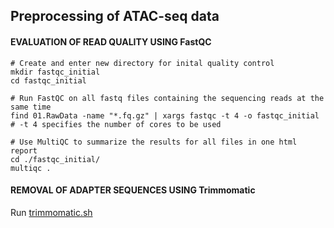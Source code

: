 ## Preprocessing of ATAC-seq data

#### EVALUATION OF READ QUALITY USING FastQC

```{bash}
# Create and enter new directory for inital quality control
mkdir fastqc_initial
cd fastqc_initial

# Run FastQC on all fastq files containing the sequencing reads at the same time
find 01.RawData -name "*.fq.gz" | xargs fastqc -t 4 -o fastqc_initial
# -t 4 specifies the number of cores to be used 

# Use MultiQC to summarize the results for all files in one html report
cd ./fastqc_initial/
multiqc .
```

#### REMOVAL OF ADAPTER SEQUENCES USING Trimmomatic

Run [trimmomatic.sh](trimmomatic.sh)
